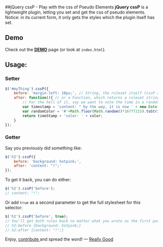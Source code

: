 ##jQuery cssP - Play with the css of Pseudo Elements
__jQuery cssP__ is a lightweight plugin, letting you set and get the css of pseudo elements.
Notice: in its current form, it only gets the styles which the plugin itself has set.

## Demo
Check out the [__DEMO__](http://reallygood.co.il/plugins/car/) page (or look at `index.html`).


## Usage:

### Setter
```javascript
$('#myThing').cssP({
    before: 'margin-left: 10px;', // String, the ruleset itself (cssP adds selector & braces)
    after: function(){ // or a Function, which returns a ruleset string.
		// For the hell of it, say we want to note the time in a random color (WAT?!)
		var timestamp = 'content: " by the way, it is now ' + new Date().toGMTString() + '";'
		var randomColor = '#'+Math.floor(Math.random()*16777215).toString(16);
		return timeStamp + 'color: ' + color;
	}
});
```

### Getter
Say you previously did something like:

```javascript
$('h2').cssP({
    before: 'background: hotpink;',
    after: 'content: "!";'
});
```

To get it back, you can do either:
```javascript
$('h2').cssP('before');
// content: "!";
```
Or add ``true`` as a second parameter to get the full stylesheet for this selector:

```javascript
$('h2').cssP('before', true);
// You'll get both rules back no matter what you wrote as the first parameter:
// h2:before {background: hotpink;}
// h2:after {content: "!";}
```

Enjoy, [contribute ](https://github.com/ReallyGood/jQuery-cssP/issues) and spread the word!
  — [Really Good](http://reallygoodteam.com)
